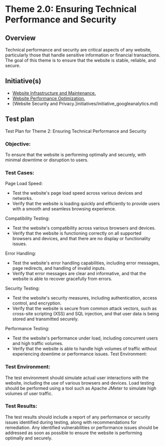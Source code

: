 # Theme 2.0: Ensuring Technical Performance and Security
## Overview
Technical performance and security are critical aspects of any website, particularly those that handle sensitive information or financial transactions. The goal of this theme is to ensure that the website is stable, reliable, and secure.  

## Initiative(s)

* [Website Infrastructure and Maintenance.](initiatives/initiative_gdpr.md)
* [Website Performance Optimization.](initiatives/initiative_copyright.md)
* [Website Security and Privacy.]initiatives/initiative_googleanalytics.md)


## Test plan
Test Plan for Theme 2: Ensuring Technical Performance and Security

### Objective: 
To ensure that the website is performing optimally and securely, with minimal downtime or disruption to users.

### Test Cases:

Page Load Speed:
* Test the website's page load speed across various devices and networks.
* Verify that the website is loading quickly and efficiently to provide users with a smooth and seamless browsing experience.

Compatibility Testing:

* Test the website's compatibility across various browsers and devices.
* Verify that the website is functioning correctly on all supported browsers and devices, and that there are no display or functionality issues.

Error Handling:

* Test the website's error handling capabilities, including error messages, page redirects, and handling of invalid inputs.
* Verify that error messages are clear and informative, and that the website is able to recover gracefully from errors.

Security Testing:

* Test the website's security measures, including authentication, access control, and encryption.
* Verify that the website is secure from common attack vectors, such as cross-site scripting (XSS) and SQL injection, and that user data is being stored and transmitted securely.

Performance Testing:

* Test the website's performance under load, including concurrent users and high traffic volumes.
* Verify that the website is able to handle high volumes of traffic without experiencing downtime or performance issues.
Test Environment:

### Test Environment: 
The test environment should simulate actual user interactions with the website, including the use of various browsers and devices. Load testing should be performed using a tool such as Apache JMeter to simulate high volumes of user traffic.

### Test Results:

The test results should include a report of any performance or security issues identified during testing, along with recommendations for remediation. Any identified vulnerabilities or performance issues should be addressed as soon as possible to ensure the website is performing optimally and securely.
